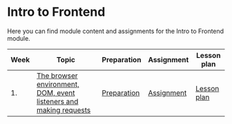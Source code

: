 # Intro to Frontend

Here you can find module content and assignments for the Intro to Frontend module.

| Week | Topic                                                                         | Preparation                           | Assignment                              | Lesson plan                           |
| ---- | ----------------------------------------------------------------------------- | ------------------------------------- | ------------------------------------- | ------------------------------------- |
| 1.   | [The browser environment, DOM, event listeners and making requests](./week1/) | [Preparation](./week1/preparation.md) | [Assignment](./week1/assignment.md) | [Lesson plan](./week1/lesson-plan.md) |
